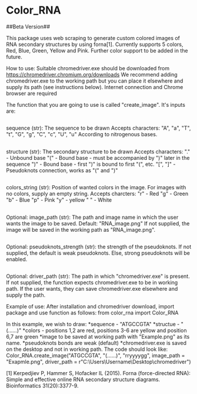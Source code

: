 # Color_RNA

##Beta Version##

This package uses web scraping to generate custom colored images of RNA secondary structures by using forna[1].
Currently supports 5 colors, Red, Blue, Green, Yellow and Pink. 
Further color support to be added in the future.

How to use:
Suitable chromedriver.exe should be downloaded from https://chromedriver.chromium.org/downloads
We recommend adding chromedriver.exe to the working path but you can place it elsewhere and supply its path (see instructions below).
Internet connection and Chrome browser are required

The function that you are going to use is called "create_image".
It's inputs are:
##
sequence (str): The sequence to be drawn
Accepts characters:
"A", "a", "T", "t", "G", "g", "C", "c", "U", "u"
According to nitrogenous bases.

##
structure (str): The secondary structure to be drawn
Accepts characters:
"." - Unbound base
"(" - Bound base - must be accompanied by ")" later in the sequence
")" - Bound base - first ")" is bound to first "(", etc. 
"[", "]" - Pseudoknots connection, works as "(" and ")"

##
colors_string (str): Position of wanted colors in the image.
For images with no colors, supply an empty string. 
Accepts charcters:
"r" - Red
"g" - Green
"b" - Blue
"p" - Pink
"y" - yellow
" " - White


## 
Optional: image_path (str): The path and image name in which the user wants the image to be saved.
Default: "RNA_image.png"
If not supplied, the image will be saved in the working path as "RNA_image.png".

##
Optional: pseudoknots_strength (str): the strength of the pseudoknots.
If not supplied, the default is weak pseudoknots.
Else, strong pseudoknots will be enabled.

## 
Optional: driver_path (str): The path in which "chromedriver.exe" is present.
If not supplied, the function expects chromedriver.exe to be in working path.
If the user wants, they can save chromedriver.exe elsewhere and supply the path.

Example of use:
After installation and chromedriver download, import package and use function as follows:
from color_rna import Color_RNA

In this example, we wish to draw:
*sequence - "ATGCCGTA"
*structue - "(......)"
*colors - positions 1,2 are red, positions 3-6 are yellow and position 6,7 are green
*image to be saved at working path with "Example.png" as its name.
*pseudoknots bonds are weak (default)
*chromedriver.exe is saved on the desktop and not in working path.
The code should look like:
Color_RNA.create_image("ATGCCGTA", "(......)", "rryyyygg", image_path = "Exapmle.png", driver_path = r"C:\Users\Username\Desktop\chromedriver")

[1] Kerpedjiev P, Hammer S, Hofacker IL (2015). Forna (force-directed RNA): Simple and effective online RNA secondary structure diagrams. Bioinformatics 31(20):3377-9.